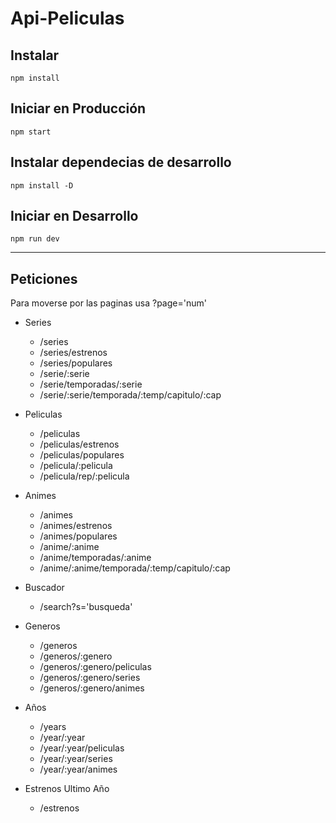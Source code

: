 # Api-Peliculas

## Instalar
```
npm install
```

## Iniciar en Producción
```
npm start
```

## Instalar dependecias de desarrollo
```
npm install -D
```

## Iniciar en Desarrollo
```
npm run dev
```

---

## Peticiones

Para moverse por las paginas usa ?page='num' 

- Series

  - /series
  - /series/estrenos
  - /series/populares
  - /serie/:serie
  - /serie/temporadas/:serie
  - /serie/:serie/temporada/:temp/capitulo/:cap

- Peliculas

  - /peliculas
  - /peliculas/estrenos
  - /peliculas/populares
  - /pelicula/:pelicula
  - /pelicula/rep/:pelicula

- Animes

  - /animes
  - /animes/estrenos
  - /animes/populares
  - /anime/:anime
  - /anime/temporadas/:anime
  - /anime/:anime/temporada/:temp/capitulo/:cap

- Buscador

  - /search?s='busqueda'

- Generos

  - /generos
  - /generos/:genero
  - /generos/:genero/peliculas
  - /generos/:genero/series
  - /generos/:genero/animes

- Años

  - /years
  - /year/:year
  - /year/:year/peliculas
  - /year/:year/series
  - /year/:year/animes

- Estrenos Ultimo Año

  - /estrenos